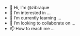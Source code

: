 - 👋 Hi, I’m @zibraque
- 👀 I’m interested in ...
- 🌱 I’m currently learning ...
- 💞️ I’m looking to collaborate on ...
- 📫 How to reach me ...

<!---
zibraque/zibraque is a ✨ special ✨ repository because its `README.md` (this file) appears on your GitHub profile.
You can click the Preview link to take a look at your changes.
--->
